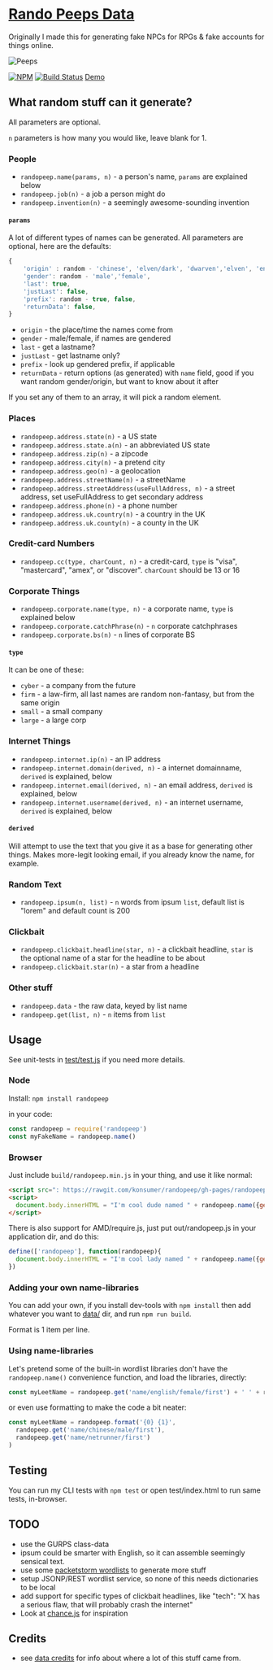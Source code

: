 # [Rando Peeps Data](http://konsumer.github.io/randopeep/)

Originally I made this for generating fake NPCs for RPGs & fake accounts for things online.

![Peeps](http://68.media.tumblr.com/ab6873991500bef6c1952724594fc7e2/tumblr_inline_n4c3qgSe901r6s53m.jpg)

[![NPM](https://nodei.co/npm/randopeep.png)](https://nodei.co/npm/randopeep/)
[![Build Status](https://travis-ci.org/konsumer/randopeep.png?branch=master)](https://travis-ci.org/konsumer/randopeep)
[Demo](http://konsumer.github.io/randopeep/)

## What random stuff can it generate?

All parameters are optional.

`n` parameters is how many you would like, leave blank for 1.

### People

* `randopeep.name(params, n)` - a person's name, `params` are explained below
* `randopeep.job(n)` - a job a person might do
* `randopeep.invention(n)` - a seemingly awesome-sounding invention

#### `params`

A lot of different types of names can be generated. All parameters are optional, here are the defaults:

```javascript
{
	'origin' : random - 'chinese', 'elven/dark', 'dwarven','elven', 'english', 'germanic','japanese','orcish','spanish','netrunner',
	'gender': random - 'male','female',
	'last': true,
	'justLast': false,
	'prefix': random - true, false,
	'returnData': false,
}
```

* `origin` - the place/time the names come from
* `gender` - male/female, if names are gendered
* `last` - get a lastname?
* `justLast` - get lastname only?
* `prefix` - look up gendered prefix, if applicable
* `returnData` - return options (as generated) with `name` field, good if you want random gender/origin, but want to know about it after

If you set any of them to an array, it will pick a random element.

### Places

* `randopeep.address.state(n)` - a US state
* `randopeep.address.state.a(n)` - an abbreviated US state
* `randopeep.address.zip(n)` - a zipcode
* `randopeep.address.city(n)` - a pretend city
* `randopeep.address.geo(n)` - a geolocation
* `randopeep.address.streetName(n)` - a streetName
* `randopeep.address.streetAddress(useFullAddress, n)` - a street address, set useFullAddress to get secondary address
* `randopeep.address.phone(n)` - a phone number
* `randopeep.address.uk.country(n)` - a country in the UK
* `randopeep.address.uk.county(n)` - a county in the UK


### Credit-card Numbers

* `randopeep.cc(type, charCount, n)` - a credit-card, `type` is "visa", "mastercard", "amex", or "discover". `charCount` should be 13 or 16


### Corporate Things

* `randopeep.corporate.name(type, n)` - a corporate name, `type` is explained below
* `randopeep.corporate.catchPhrase(n)` - `n` corporate catchphrases
* `randopeep.corporate.bs(n)` - `n` lines of corporate BS

#### `type`

It can be one of these:

* `cyber` -  a company from the future
* `firm` - a law-firm, all last names are random non-fantasy, but from the same origin
* `small` - a small company
* `large` - a large corp


### Internet Things

* `randopeep.internet.ip(n)` - an IP address
* `randopeep.internet.domain(derived, n)` - a internet domainname, `derived` is explained, below
* `randopeep.internet.email(derived, n)` - an email address, `derived` is explained, below
* `randopeep.internet.username(derived, n)` - an internet username, `derived` is explained, below

#### `derived`

Will attempt to use the text that you give it as a base for generating other things.  Makes more-legit looking email, if you already know the name, for example.



### Random Text

* `randopeep.ipsum(n, list)` - `n` words from ipsum `list`, default list is "lorem" and default count is 200

### Clickbait

* `randopeep.clickbait.headline(star, n)` - a clickbait headline, `star` is the optional name of a star for the headline to be about
* `randopeep.clickbait.star(n)` - a star from a headline

### Other stuff

* `randopeep.data` - the raw data, keyed by list name
* `randopeep.get(list, n)` - `n` items from `list`


## Usage

See unit-tests in [test/test.js](https://github.com/konsumer/randopeep/blob/master/test/test.js) if you need more details.

### Node

Install: `npm install randopeep`

in your code:

```javascript
const randopeep = require('randopeep')
const myFakeName = randopeep.name()
```

### Browser

Just include `build/randopeep.min.js` in your thing, and use it like normal:

```html
<script src=": https://rawgit.com/konsumer/randopeep/gh-pages/randopeep.min.js"></script>
<script>
  document.body.innerHTML = "I'm cool dude named " + randopeep.name({gender:'male'})
</script>
```

There is also support for AMD/require.js, just put out/randopeep.js in your application dir, and do this:

```javascript
define(['randopeep'], function(randopeep){
  document.body.innerHTML = "I'm cool lady named " + randopeep.name({gender:'female'})
})
```

### Adding your own name-libraries

You can add your own, if you install dev-tools with `npm install` then add whatever you want to [data/](https://github.com/konsumer/randopeep/tree/master/src/) dir, and run `npm run build`.

Format is 1 item per line.

### Using name-libraries

Let's pretend some of the built-in wordlist libraries don't have the `randopeep.name()` convenience function, and load the libraries, directly:

```javascript
const myLeetName = randopeep.get('name/english/female/first') + ' ' + randopeep.get('name/netrunner/first')
```

or even use formatting to make the code a bit neater:

```javascript
const myLeetName = randopeep.format('{0} {1}',
  randopeep.get('name/chinese/male/first'),
  randopeep.get('name/netrunner/first')
)
```


## Testing

You can run my CLI tests with `npm test` or open test/index.html to run same tests, in-browser.


## TODO

*  use the GURPS class-data
*  ipsum could be smarter with English, so it can assemble seemingly sensical text.
*  use some [packetstorm wordlists](http://packetstormsecurity.com/Crackers/wordlists) to generate more stuff
*  setup JSONP/REST wordlist service, so none of this needs dictionaries to be local
*  add support for specific types of clickbait headlines, like "tech": "X has a serious flaw, that will probably crash the internet"
*  Look at [chance.js](http://chancejs.com/) for inspiration



## Credits

* see [data credits](https://github.com/konsumer/randopeep/tree/master/data-src) for info about where a lot of this stuff came from.

